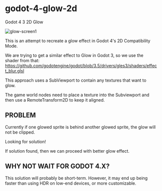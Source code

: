 # godot-4-glow-2d
Godot 4 3 2D Glow

![glow-screen1](https://user-images.githubusercontent.com/6783606/235449781-664cc976-30cb-4093-bbe4-560b6fbda74d.png)

This is an attempt to recreate a glow effect in Godot 4's 2D Compatibility Mode.

We are trying to get a similar effect to Glow in Godot 3, so we use the shader from that:
https://github.com/godotengine/godot/blob/3.5/drivers/gles3/shaders/effect_blur.glsl

This approach uses a SubViewport to contain any textures that want to glow.

The game world nodes need to place a texture into the Subviewport and then use a RemoteTransform2D to keep it aligned.

## PROBLEM

Currently if one glowed sprite is behind another glowed sprite, the glow will not be clipped.

Looking for solution!

If solution found, then we can proceed with better glow effect.

## WHY NOT WAIT FOR GODOT 4.X?

This solution will probably be short-term. However, it may end up being faster than using HDR on low-end devices, or more customizable.
